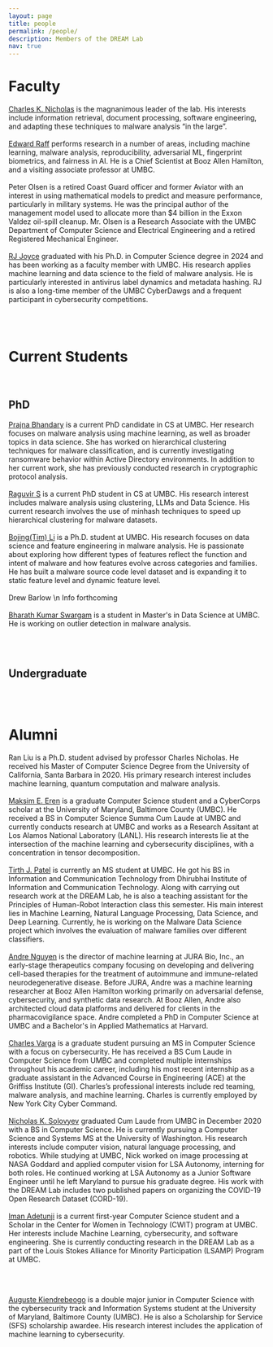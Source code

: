```yaml
---
layout: page
title: people
permalink: /people/
description: Members of the DREAM Lab
nav: true
---
```


# Faculty

<div class="row justify-content-sm-center">
    <div class="col-sm-4 mt-3 mt-md-0">
        <img class="img-fluid rounded z-depth-1" src="{{ '/assets/img/headshots/charles_nicholas.jpg' | relative_url }}" alt="" title="Charles K. Nicholas"/>
    </div>
    <div class="col-sm-8 mt-3 mt-md-0">
        <a href="https://www.csee.umbc.edu/~nicholas/charles_nicholas.html">Charles K. Nicholas</a> is the magnanimous leader of the lab. His interests include information retrieval, document processing, software engineering, and adapting these techniques to malware analysis “in the large”. 
    </div>
</div>

<br>

<div class="row justify-content-sm-center">
    <div class="col-sm-4 mt-3 mt-md-0">
        <img class="img-fluid rounded z-depth-1" src="{{ '/assets/img/headshots/edward_raff.jpg' | relative_url }}" alt="" title="Edward Raff"/>
    </div>
    <div class="col-sm-8 mt-3 mt-md-0">
        <a href="https://www.edwardraff.com">Edward Raff</a> performs research in a number of areas, including machine learning, malware analysis, reproducibility, adversarial ML, fingerprint biometrics, and fairness in AI. He is a Chief Scientist at Booz Allen Hamilton, and a visiting associate professor at UMBC. 
    </div>
</div>

<br>

<div class="row justify-content-sm-center">
    <div class="col-sm-4 mt-3 mt-md-0">
        <img class="img-fluid rounded z-depth-1" src="{{ '/assets/img/headshots/peter_olsen.jpg' | relative_url }}" alt="" title="Peter Olsen"/>
    </div>
    <div class="col-sm-8 mt-3 mt-md-0">
        Peter Olsen is a retired Coast Guard officer and former Aviator with an interest in using mathematical models to predict and measure performance, particularly in military systems.  He was the principal author of the management model used to allocate more than $4 billion in the Exxon Valdez oil-spill cleanup.  Mr. Olsen is a Research Associate with the UMBC Department of Computer Science and Electrical Engineering and a retired Registered Mechanical Engineer.
    </div>
</div>

<br>

<div class="row justify-content-sm-center">
    <div class="col-sm-4 mt-3 mt-md-0">
        <img class="img-fluid rounded z-depth-1" src="{{ '/assets/img/headshots/rj.jpg' | relative_url }}" alt="" title="RJ Joyce"/>
    </div>
    <div class="col-sm-8 mt-3 mt-md-0">
       <a href="https://www.linkedin.com/in/rj-joyce/">RJ Joyce</a> graduated with his Ph.D. in Computer Science degree in 2024 and has been working as a faculty member with UMBC. His research applies machine learning and data science to the field of malware analysis. He is particularly interested in antivirus label dynamics and metadata hashing. RJ is also a long-time member of the UMBC CyberDawgs and a frequent participant in cybersecurity competitions.
    </div>
</div>


<br><br>

# Current Students

<br>

## PhD
<div class="row justify-content-sm-center">
    <div class="col-sm-4 mt-3 mt-md-0">
        <img class="img-fluid rounded z-depth-1" src="{{ '/assets/img/headshots/prajna_bhandary.jpg' | relative_url }}" alt="" title="Prajna Bhandary"/>
    </div>
    <div class="col-sm-8 mt-3 mt-md-0">
       <a href="https://www.linkedin.com/in/pjbhandary/">Prajna Bhandary</a> is a current PhD candidate in CS at UMBC. Her research focuses on malware analysis using machine learning, as well as broader topics in data science. She has worked on hierarchical clustering techniques for malware classification, and is currently investigating ransomware behavior within Active Directory environments. In addition to her current work, she has previously conducted research in cryptographic protocol analysis.
    </div>
</div>

<br>

<div class="row justify-content-sm-center">
    <div class="col-sm-4 mt-3 mt-md-0">
        <img class="img-fluid rounded z-depth-1" src="{{ '/assets/img/headshots/Raguvir_photo.jpg' | relative_url }}" alt="" title="Raguvir S"/>
    </div>
    <div class="col-sm-8 mt-3 mt-md-0">
        <a href="https://www.linkedin.com/in/raguvir-s/">Raguvir S</a> is a current PhD student in CS at UMBC. His research interest includes malware analysis using clustering, LLMs and Data Science. His current research involves the use of minhash techniques to speed up hierarchical clustering for malware datasets.
    </div>
</div>

<br>

<div class="row justify-content-sm-center">
    <div class="col-sm-4 mt-3 mt-md-0">
        <img class="img-fluid rounded z-depth-1" src="{{ '/assets/img/headshots/Bojing_photo.png' | relative_url }}" alt="" title="Bojing(Tim) Li"/>
    </div>
    <div class="col-sm-8 mt-3 mt-md-0">
       <a href="https://www.linkedin.com/in/bojing-tim-li-a5252b298/">Bojing(Tim) Li</a> is a Ph.D. student at UMBC. His research focuses on data science and feature engineering in malware analysis. He is passionate about exploring how different types of features reflect the function and intent of malware and how features evolve across categories and families. He has built a malware source code level dataset and is expanding it to static feature level and dynamic feature level.
    </div>
</div>

<br>

<div class="row justify-content-sm-center">
    <div class="col-sm-4 mt-3 mt-md-0">
        <img class="img-fluid rounded z-depth-1" src="{{ '/assets/img/headshots/place_holder.jpg' | relative_url }}" alt="" title="Drew Barlow"/>
    </div>
    <div class="col-sm-8 mt-3 mt-md-0">
       Drew Barlow \n
       Info forthcoming
    </div>
</div>

<br>
<div class="row justify-content-sm-center">
    <div class="col-sm-4 mt-3 mt-md-0">
        <img class="img-fluid rounded z-depth-1" src="{{ '/assets/img/headshots/Bharath_photo.jpg' | relative_url }}" alt="" title="Bharath Kumar Swargam"/>
    </div>
    <div class="col-sm-8 mt-3 mt-md-0">
       <a href="https://www.linkedin.com/in/bharathswargam/">Bharath Kumar Swargam</a> is a student in Master's in Data Science at UMBC. He is working on outlier detection in malware analysis.
    </div>
</div>


<br><br>

## Undergraduate

<br><br>

# Alumni

<div class="row justify-content-sm-center">
    <div class="col-sm-4 mt-3 mt-md-0">
        <img class="img-fluid rounded z-depth-1" src="{{ '/assets/img/headshots/ran_liu.jpg' | relative_url }}" alt="" title="Ran Liu"/>
    </div>
    <div class="col-sm-8 mt-3 mt-md-0">
       Ran Liu is a Ph.D. student advised by professor Charles Nicholas. He received his Master of Computer Science Degree from the University of California, Santa Barbara in 2020. His primary research interest includes machine learning, quantum computation and malware analysis.
    </div>
</div>

<br>

<div class="row justify-content-sm-center">
    <div class="col-sm-4 mt-3 mt-md-0">
        <img class="img-fluid rounded z-depth-1" src="{{ '/assets/img/headshots/maksim_eren.jpg' | relative_url }}" alt="" title="Maksim E. Eren"/>
    </div>
    <div class="col-sm-8 mt-3 mt-md-0">
       <a href="https://www.maksimeren.com">Maksim E. Eren</a> is a graduate Computer Science student and a CyberCorps scholar at the University of Maryland, Baltimore County (UMBC). He received a BS in Computer Science Summa Cum Laude at UMBC and currently conducts research at UMBC and works as a Research Assitant at Los Alamos National Laboratory (LANL). His research interests lie at the intersection of the machine learning and cybersecurity disciplines, with a concentration in tensor decomposition.
    </div>
</div>

<br>
<div class="row justify-content-sm-center">
    <div class="col-sm-4 mt-3 mt-md-0">
        <img class="img-fluid rounded z-depth-1" src="{{ '/assets/img/headshots/place_holder.jpg' | relative_url }}" alt="" title="Tirth J. Patel"/>
    </div>
    <div class="col-sm-8 mt-3 mt-md-0">
       <a href="https://www.linkedin.com/in/tirth-j-patel/">Tirth J. Patel</a> is currently an MS student at UMBC. He got his BS in Information and Communication Technology from Dhirubhai Institute of Information and Communication Technology. Along with carrying out research work at the DREAM Lab, he is also a teaching assistant for the Principles of Human-Robot Interaction class this semester. His main interest lies in Machine Learning, Natural Language Processing, Data Science, and Deep Learning. Currently, he is working on the Malware Data Science project which involves the evaluation of malware families over different classifiers.
    </div>
</div>

<br>

<div class="row justify-content-sm-center">
    <div class="col-sm-4 mt-3 mt-md-0">
        <img class="img-fluid rounded z-depth-1" src="{{ '/assets/img/headshots/andre_nguyen.jpg' | relative_url }}" alt="" title="Andre Nguyen"/>
    </div>
    <div class="col-sm-8 mt-3 mt-md-0">
       <a href="https://scholar.google.com/citations?user=gVzxOBAAAAAJ&hl=en">Andre Nguyen</a> is the director of machine learning at JURA Bio, Inc., an early-stage therapeutics company focusing on developing and delivering cell-based therapies for the treatment of autoimmune and immune-related neurodegenerative disease. Before JURA, Andre was a machine learning researcher at Booz Allen Hamilton working primarily on adversarial defense, cybersecurity, and synthetic data research. At Booz Allen, Andre also architected cloud data platforms and delivered for clients in the pharmacovigilance space. Andre completed a PhD in Computer Science at UMBC and a Bachelor's in Applied Mathematics at Harvard. 
    </div>
</div>

<br>

<div class="row justify-content-sm-center">
    <div class="col-sm-4 mt-3 mt-md-0">
        <img class="img-fluid rounded z-depth-1" src="{{ '/assets/img/headshots/charles_varga.jpg' | relative_url }}" alt="" title="Charles Varga"/>
    </div>
    <div class="col-sm-8 mt-3 mt-md-0">
       <a href="https://www.linkedin.com/in/cvar-ga/">Charles Varga</a> is a graduate student pursuing an MS in Computer Science with a focus on cybersecurity. He has received a BS Cum Laude in Computer Science from UMBC and completed multiple internships throughout his academic career, including his most recent internship as a graduate assistant in the Advanced Course in Engineering (ACE) at the Griffiss Institute (GI). Charles’s professional interests include red teaming, malware analysis, and machine learning. Charles is currently employed by New York City Cyber Command.
    </div>
</div>

<br>

<div class="row justify-content-sm-center">
    <div class="col-sm-4 mt-3 mt-md-0">
        <img class="img-fluid rounded z-depth-1" src="{{ '/assets/img/headshots/place_holder.jpg' | relative_url }}" alt="" title="Nicholas K. Solovyev"/>
    </div>
    <div class="col-sm-8 mt-3 mt-md-0">
       <a href="https://www.linkedin.com/in/nick-k-solovyev/">Nicholas K. Solovyev</a> graduated Cum Laude from UMBC in December 2020 with a BS in Computer Science. He is currently pursuing a Computer Science and Systems MS at the University of Washington. His research interests include computer vision, natural language processing, and robotics. While studying at UMBC, Nick worked on image processing at NASA Goddard and applied computer vision for LSA Autonomy, interning for both roles. He continued working at LSA Autonomy as a Junior Software Engineer until he left Maryland to pursue his graduate degree. His work with the DREAM Lab includes two published papers on organizing the COVID-19 Open Research Dataset (CORD-19).
    </div>
</div>

<br>


<div class="row justify-content-sm-center">
    <div class="col-sm-4 mt-3 mt-md-0">
        <img class="img-fluid rounded z-depth-1" src="{{ '/assets/img/headshots/iman_adetunji.jpg' | relative_url }}" alt="" title="Iman Adetunji"/>
    </div>
    <div class="col-sm-8 mt-3 mt-md-0">
       <a href="https://www.linkedin.com/in/imanadetunji/">Iman Adetunji</a> is a current first-year Computer Science student and a Scholar in the Center for Women in Technology (CWIT) program at UMBC. Her interests include Machine Learning, cybersecurity, and software engineering. She is currently conducting research in the DREAM Lab as a part of the Louis Stokes Alliance for Minority Participation (LSAMP) Program at UMBC.
    </div>
</div>

<br><br>

<div class="row justify-content-sm-center">
    <div class="col-sm-4 mt-3 mt-md-0">
        <img class="img-fluid rounded z-depth-1" src="{{ '/assets/img/headshots/auguste_kiendrebeogo.jpg' | relative_url }}" alt="" title="Auguste Kiendrebeogo"/>
    </div>
    <div class="col-sm-8 mt-3 mt-md-0">
       <a href="https://www.linkedin.com/in/auguste-kiendrebeogo/">Auguste Kiendrebeogo</a> is a double major junior in Computer Science with the cybersecurity track and Information Systems student at the University of Maryland, Baltimore County (UMBC).  He is also a Scholarship for Service (SFS) scholarship awardee. His research interest includes the application of machine learning to cybersecurity.
    </div>
</div>

<br><br>